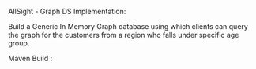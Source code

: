 
AllSight - Graph DS Implementation:

Build a Generic In Memory Graph database using which clients can query the graph for
the customers from a region who falls under specific age group.

Maven Build :

